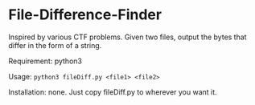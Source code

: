 # File-Difference-Finder
Inspired by various CTF problems. Given two files, output the bytes that differ in the form of a string.

Requirement: python3

Usage: `python3 fileDiff.py <file1> <file2>`


Installation: none. Just copy fileDiff.py to wherever you want it.
